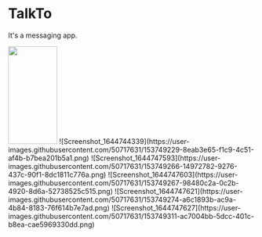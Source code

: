 # TalkTo
It's a messaging app.

<img src="https://user-images.githubusercontent.com/50717631/153749226-bf20f2e6-d309-4279-8a4e-e001caeb1a5f.png" width="100" height="200">
![Screenshot_1644744339](https://user-images.githubusercontent.com/50717631/153749229-8eab3e65-f1c9-4c51-af4b-b7bea201b5a1.png)
![Screenshot_1644747593](https://user-images.githubusercontent.com/50717631/153749266-14972782-9276-437c-90f1-8dc1811c776a.png)
![Screenshot_1644747603](https://user-images.githubusercontent.com/50717631/153749267-98480c2a-0c2b-4920-8d6a-52738525c515.png)
![Screenshot_1644747621](https://user-images.githubusercontent.com/50717631/153749274-a6c1893b-ac9a-4b84-8183-76f614b7e7ad.png)
![Screenshot_1644747627](https://user-images.githubusercontent.com/50717631/153749311-ac7004bb-5dcc-401c-b8ea-cae5969330dd.png)
